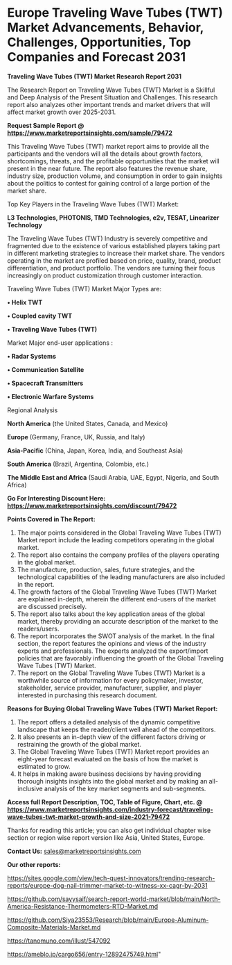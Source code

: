 # Europe Traveling Wave Tubes (TWT) Market Advancements, Behavior, Challenges, Opportunities, Top Companies and Forecast 2031

<strong>Traveling Wave Tubes (TWT) Market Research Report 2031</strong>

The Research Report on Traveling Wave Tubes (TWT) Market is a Skillful and Deep Analysis of the Present Situation and Challenges. This research report also analyzes other important trends and market drivers that will affect market growth over 2025-2031.

<strong>Request Sample Report @ <a href=https://www.marketreportsinsights.com/sample/79472>https://www.marketreportsinsights.com/sample/79472</a></strong>

This Traveling Wave Tubes (TWT) market report aims to provide all the participants and the vendors will all the details about growth factors, shortcomings, threats, and the profitable opportunities that the market will present in the near future. The report also features the revenue share, industry size, production volume, and consumption in order to gain insights about the politics to contest for gaining control of a large portion of the market share.

Top Key Players in the Traveling Wave Tubes (TWT) Market:

<strong>L3 Technologies, PHOTONIS, TMD Technologies, e2v, TESAT, Linearizer Technology</strong>

The Traveling Wave Tubes (TWT) Industry is severely competitive and fragmented due to the existence of various established players taking part in different marketing strategies to increase their market share. The vendors operating in the market are profiled based on price, quality, brand, product differentiation, and product portfolio. The vendors are turning their focus increasingly on product customization through customer interaction.

Traveling Wave Tubes (TWT) Market Major Types are:

<strong>• Helix TWT

• Coupled cavity TWT

• Traveling Wave Tubes (TWT)</strong>

Market Major end-user applications :

<strong>• Radar Systems

• Communication Satellite

• Spacecraft Transmitters

• Electronic Warfare Systems</strong>

Regional Analysis

</u><strong><b>North America</b></strong> (the United States, Canada, and Mexico)

<strong><b>Europe </b></strong>(Germany, France, UK, Russia, and Italy)

<strong><b>Asia-Pacific</b></strong> (China, Japan, Korea, India, and Southeast Asia)

<strong><b>South America</b></strong> (Brazil, Argentina, Colombia, etc.)

<strong><b>The Middle East and Africa</b></strong> (Saudi Arabia, UAE, Egypt, Nigeria, and South Africa)

<strong>Go For Interesting Discount Here: <a href=https://www.marketreportsinsights.com/discount/79472>https://www.marketreportsinsights.com/discount/79472</a></strong>

<strong>Points Covered in The Report:</strong>
<ol>
  <li>The major points considered in the Global Traveling Wave Tubes (TWT) Market report include the leading competitors operating in the global market.</li>
  <li>The report also contains the company profiles of the players operating in the global market.</li>
  <li>The manufacture, production, sales, future strategies, and the technological capabilities of the leading manufacturers are also included in the report.</li>
  <li>The growth factors of the Global Traveling Wave Tubes (TWT) Market are explained in-depth, wherein the different end-users of the market are discussed precisely.</li>
  <li>The report also talks about the key application areas of the global market, thereby providing an accurate description of the market to the readers/users.</li>
  <li>The report incorporates the SWOT analysis of the market. In the final section, the report features the opinions and views of the industry experts and professionals. The experts analyzed the export/import policies that are favorably influencing the growth of the Global Traveling Wave Tubes (TWT) Market.</li>
  <li>The report on the Global Traveling Wave Tubes (TWT) Market is a worthwhile source of information for every policymaker, investor, stakeholder, service provider, manufacturer, supplier, and player interested in purchasing this research document.</li>
</ol>
<strong>Reasons for Buying Global Traveling Wave Tubes (TWT) Market Report:</strong>

<ol>
  <li>The report offers a detailed analysis of the dynamic competitive landscape that keeps the reader/client well ahead of the competitors.</li>
  <li>It also presents an in-depth view of the different factors driving or restraining the growth of the global market.</li>
  <li>The Global Traveling Wave Tubes (TWT) Market report provides an eight-year forecast evaluated on the basis of how the market is estimated to grow.</li>
  <li>It helps in making aware business decisions by having providing thorough insights insights into the global market and by making an all-inclusive analysis of the key market segments and sub-segments.</li>
</ol>
<strong>Access full Report Description, TOC, Table of Figure, Chart, etc. @ <a href=https://www.marketreportsinsights.com/industry-forecast/traveling-wave-tubes-twt-market-growth-and-size-2021-79472>https://www.marketreportsinsights.com/industry-forecast/traveling-wave-tubes-twt-market-growth-and-size-2021-79472</a></strong>


Thanks for reading this article; you can also get individual chapter wise section or region wise report version like Asia, United States, Europe.

<strong>Contact Us:</strong>
sales@marketreportsinsights.com

<strong>Our other reports:</strong>

<a href=https://sites.google.com/view/tech-quest-innovators/trending-research-reports/europe-dog-nail-trimmer-market-to-witness-xx-cagr-by-2031>https://sites.google.com/view/tech-quest-innovators/trending-research-reports/europe-dog-nail-trimmer-market-to-witness-xx-cagr-by-2031</a>

<a href=https://github.com/sayysaif/search-report-world-market/blob/main/North-America-Resistance-Thermometers-RTD-Market.md>https://github.com/sayysaif/search-report-world-market/blob/main/North-America-Resistance-Thermometers-RTD-Market.md</a>

<a href=https://github.com/Siya23553/Research/blob/main/Europe-Aluminum-Composite-Materials-Market.md>https://github.com/Siya23553/Research/blob/main/Europe-Aluminum-Composite-Materials-Market.md</a>

<a href=https://tanomuno.com/illust/547092>https://tanomuno.com/illust/547092</a>

<a href=https://ameblo.jp/cargo656/entry-12892475749.html>https://ameblo.jp/cargo656/entry-12892475749.html</a>"
